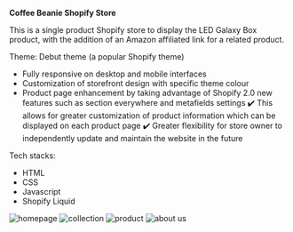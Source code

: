 **Coffee Beanie Shopify Store**

This is a single product Shopify store to display the LED Galaxy Box product, with the addition of an Amazon affiliated link for a related product.

Theme: Debut theme (a popular Shopify theme)

* Fully responsive on desktop and mobile interfaces
* Customization of storefront design with specific theme colour
* Product page enhancement by taking advantage of Shopify 2.0 new features such as section everywhere and metafields settings
✔️ This allows for greater customization of product information which can be displayed on each product page
✔️ Greater flexibility for store owner to independently update and maintain the website in the future

Tech stacks:
* HTML
* CSS
* Javascript
* Shopify Liquid

<img src="homepage.jpeg" alt="homepage">

<img src="collection.jpeg" alt="collection">

<img src="product.jpeg" alt="product">

<img src="aboutus.jpeg" alt="about us">